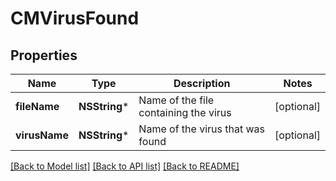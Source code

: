 # CMVirusFound

## Properties
Name | Type | Description | Notes
------------ | ------------- | ------------- | -------------
**fileName** | **NSString*** | Name of the file containing the virus | [optional] 
**virusName** | **NSString*** | Name of the virus that was found | [optional] 

[[Back to Model list]](../README.md#documentation-for-models) [[Back to API list]](../README.md#documentation-for-api-endpoints) [[Back to README]](../README.md)



